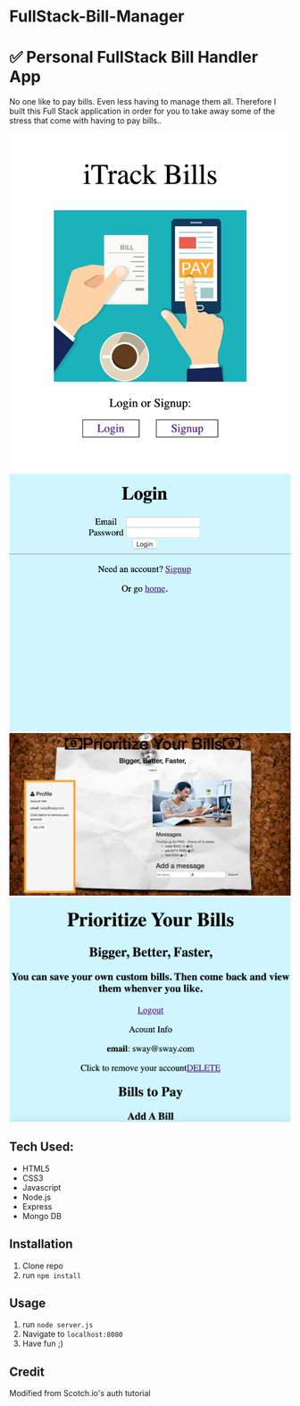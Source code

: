 # FullStack-Bill-Manager

# ✅ Personal FullStack Bill Handler App
No one like to pay bills.  Even less having to manage them all.  Therefore I built this Full Stack application in order for you to take away some of the stress that come with having to pay bills..

![alt text](homeScreenShot.png)
![alt text](loginScreenShot.png)
![alt text](profileScreenShot.png)
![alt_text](homePageSreenShot.png)



## Tech Used:
- HTML5
- CSS3
- Javascript
- Node.js
- Express
- Mongo DB

## Installation

1. Clone repo
2. run `npm install`

## Usage

1. run `node server.js`
2. Navigate to `localhost:8080`
3. Have fun ;)

## Credit

Modified from Scotch.io's auth tutorial
